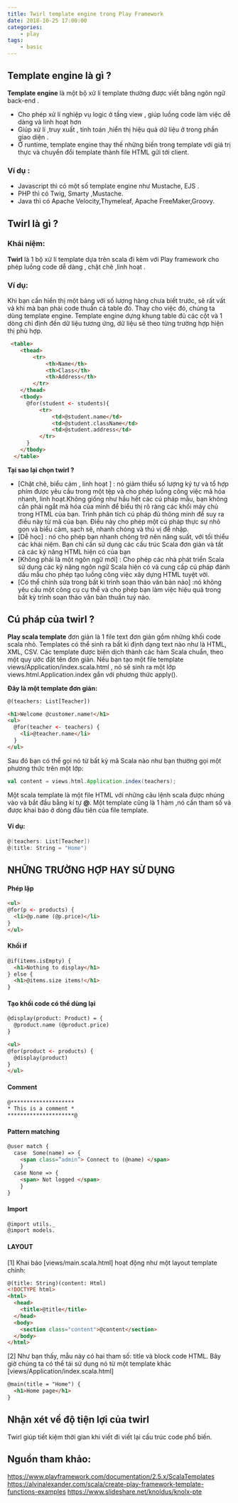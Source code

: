```yaml
---
title: Twirl template engine trong Play Framework
date: 2018-10-25 17:00:00
categories: 
    - play
tags: 
    - basic
---
```


## Template engine là gì ?

**Template engine** là một bộ xử lí template thường được viết bằng ngôn ngữ back-end .
 - Cho phép xử lí nghiệp vụ logic ở tầng view , giúp luồng code làm việc dễ dàng và linh hoạt hơn 
 - Giúp xử lí ,truy xuất , tính toán ,hiển thị hiệu quả dữ liệu ở trong phần giao diện .
 - Ở runtime, template engine thay thế những biến trong template với giá trị thực và chuyển đổi template thành file HTML gửi tới client.
### Ví dụ :
- Javascript thì có một số template engine như Mustache, EJS .
- PHP thì có Twig, Smarty ,Mustache.
- Java thì có  Apache Velocity,Thymeleaf, Apache FreeMaker,Groovy.

## Twirl là gì ?

### Khái niệm:
 **Twirl** là 1 bộ xử lí template dựa trên scala đi kèm với Play framework cho phép luồng code dễ dàng , chặt chẽ ,linh hoạt .

### Ví dụ:
  Khi bạn cần hiển thị một bảng với số lượng hàng chưa biết trước, sẽ rất vất vả khi mà bạn phải code thuần cả table đó. Thay cho việc đó, chúng ta dùng template engine. Template engine dựng khung table đủ các cột và 1 dòng chỉ định đến dữ liệu tương ứng, dữ liệu sẽ theo từng trường hợp hiện thị phù hợp.
```html 
 <table>
    <thead>
        <tr>         
            <th>Name</th>
            <th>Class</th>              
            <th>Address</th>
        </tr>
    </thead>
    <tbody>
      @for(student <- students){
          <tr>        
              <td>@student.name</td>
              <td>@student.className</td>      
              <td>@student.address</td>
          </tr>
      }
    </tbody>
  </table>
```
**Tại sao lại chọn twirl ?**

- [Chặt chẽ, biểu cảm , linh hoạt ] : nó giảm thiểu số lượng ký tự và tổ hợp phím được yêu cầu trong một tệp và cho phép luồng công việc mã hóa nhanh, linh hoạt.Không giống như hầu hết các cú pháp mẫu, bạn không cần phải ngắt mã hóa của mình để biểu thị rõ ràng các khối máy chủ trong HTML của bạn. Trình phân tích cú pháp đủ thông minh để suy ra điều này từ mã của bạn. Điều này cho phép một cú pháp thực sự nhỏ gọn và biểu cảm, sạch sẽ, nhanh chóng và thú vị để nhập.
- [Dễ học]  : nó cho phép bạn nhanh chóng trở nên năng suất, với tối thiểu các khái niệm. Bạn chỉ cần sử dụng các cấu trúc Scala đơn giản và tất cả các kỹ năng HTML hiện có của bạn
- [Không phải là một ngôn ngữ mới] :  Cho phép các nhà phát triển Scala sử dụng các kỹ năng ngôn ngữ Scala hiện có và cung cấp cú pháp đánh dấu mẫu cho phép tạo luồng công việc xây dựng HTML tuyệt vời.
- [Có thể chỉnh sửa trong bất kì trình soạn thảo văn bản nào] :nó không yêu cầu một công cụ cụ thể và cho phép bạn làm việc hiệu quả trong bất kỳ trình soạn thảo văn bản thuần tuý nào.

## Cú pháp của twirl ? 

**Play scala template** đơn giản là 1 file text đơn giản gồm những khối code scala nhỏ.
Templates có thể sinh ra bất kì định dạng text nào như là HTML, XML, CSV. Các template được biên dịch thành các hàm Scala chuẩn, theo một quy ước đặt tên đơn giản. Nếu bạn tạo một file template views/Application/index.scala.html , nó sẽ sinh ra một lớp views.html.Application.index gắn với  phương thức apply().

**Đây là một template đơn giản:**

```html
@(teachers: List[Teacher])

<h1>Welcome @customer.name!</h1>
<ul>
  @for(teacher <- teachers) {
    <li>@teacher.name</li>
  }
</ul>
```
Sau đó bạn có thể gọi nó từ bất kỳ mã Scala nào như bạn thường gọi một phương thức trên một lớp:

```scala
val content = views.html.Application.index(teachers);
```

Một scala template  là một file HTML với những câu lệnh scala được nhúng vào và bắt đầu bằng kí tự **@**.
Một template cũng là 1 hàm ,nó cần tham số và được khai báo ở dòng đầu tiên của file template.

#### Ví dụ:

```scala
@(teachers: List[Teacher])
@(title: String = "Home")
```

## NHỮNG TRƯỜNG HỢP HAY SỬ DỤNG 

#### Phép lặp

```html
<ul>
@for(p <- products) {
  <li>@p.name (@p.price)</li>
}
</ul>
```

#### Khối if

```html
@if(items.isEmpty) {
  <h1>Nothing to display</h1>
} else {
  <h1>@items.size items!</h1>
}
```
#### Tạo khối code có thể dùng lại
```html
@display(product: Product) = {
  @product.name (@product.price)
}

<ul>
@for(product <- products) {
  @display(product)
}
</ul>
```
#### Comment
```html
@********************
* This is a comment *
*********************@
```

#### Pattern matching
```html
@user match {
  case  Some(name) => {
    <span class=”admin”> Connect to (@name) </span>
    }
  case None => {
    <span> Not logged </span>
    }
}
```

#### Import 
```html
@import utils._
@import models.
```
#### LAYOUT

[1] Khai báo [views/main.scala.html] hoạt động như một layout template chính:
```html
@(title: String)(content: Html)
<!DOCTYPE html>
<html>
  <head>
    <title>@title</title>
  </head>
  <body>
    <section class="content">@content</section>
  </body>
</html>
```
[2] Như bạn thấy, mẫu này có hai tham số: title và block code HTML. Bây giờ chúng ta có thể  tái sử dụng nó từ một template khác [views/Application/index.scala.html]
```html
@main(title = "Home") {
  <h1>Home page</h1>
}
```
## Nhận xét về  độ tiện lợi của twirl
Twirl giúp tiết kiệm thời gian khi viết đi viết lại cấu trúc code phổ biến.

## Nguồn tham khảo:
https://www.playframework.com/documentation/2.5.x/ScalaTemplates
https://alvinalexander.com/scala/create-play-framework-template-functions-examples
https://www.slideshare.net/knoldus/knolx-pte